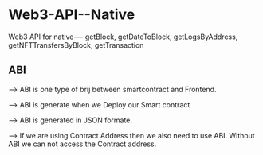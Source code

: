 # Web3-API--Native
Web3 API for native--- getBlock, getDateToBlock, getLogsByAddress, getNFTTransfersByBlock, getTransaction

## ABI
--> ABI is one type of brij between smartcontract and Frontend.

--> ABI is generate when we Deploy our Smart contract

--> ABI is generated in JSON formate.

--> If we are using Contract Address then we also need to use ABI. Without ABI we can not access the Contract address.
